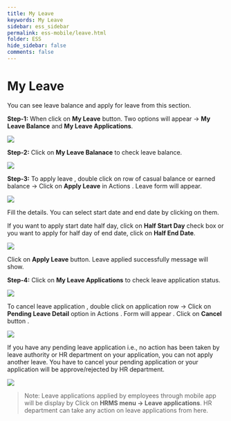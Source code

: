 ```yaml
---
title: My Leave
keywords: My Leave
sidebar: ess_sidebar
permalink: ess-mobile/leave.html
folder: ESS
hide_sidebar: false
comments: false
---
```

# My Leave

You can see leave balance and apply for leave from this section.

**Step-1:** When click on **My Leave** button. Two options will appear -> **My Leave Balance** and **My Leave Applications**.

![](/images/myleave.jpg)


**Step-2:** Click on **My Leave Balanace** to check leave balance. 

![](/images/leavebalance.jpg)

**Step-3:** To apply leave , double click on row of casual balance or earned balance -> Click on **Apply Leave** in Actions . Leave form will appear. 

![](/images/applyleave.jpg)

Fill the details. You can select start date and end date by clicking on them.

If you want to apply start date half day, click on **Half Start Day** check box or you want to apply for half day of end date, click on **Half End Date**.

![](/images/leaveform.jpg)

Click on **Apply Leave** button. Leave applied successfully message will show. 

**Step-4:** Click on **My Leave Applications** to check leave application status. 

![](/images/leaveapplications.jpg)

To cancel leave application , double click on application row -> Click on **Pending Leave Detail** option in Actions . Form will appear . Click on **Cancel** button . 

![](/images/pendingleavedetail.jpg)

If you have any pending leave application i.e., no action has been taken by leave authority or HR department on your application, 
you can not apply another leave. You have to cancel your pending application or your application will be approve/rejected by HR department.

![](/images/pendingleave.jpg)

> Note: Leave applications applied by employees through mobile app will be display by Click on **HRMS menu -> Leave applications**. 
HR department can take any action on leave applications from here.


